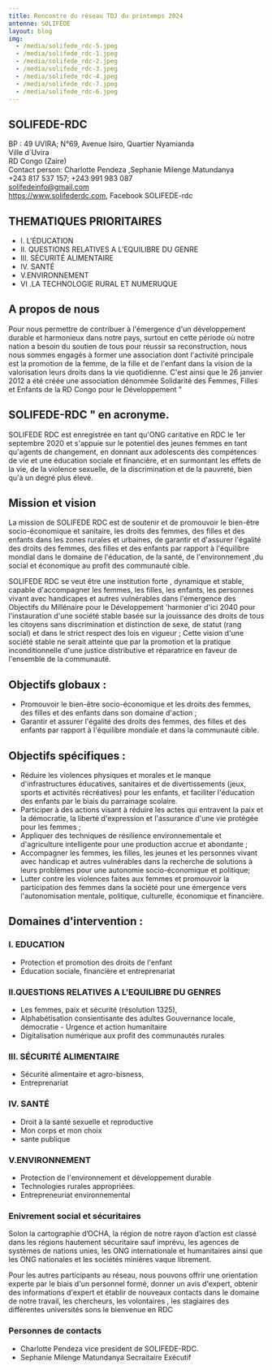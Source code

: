 ```yaml
---
title: Rencontre du réseau TDJ du printemps 2024
antenne: SOLIFEDE
layout: blog
img:
  - /media/solifede_rdc-5.jpeg
  - /media/solifede_rdc-1.jpeg
  - /media/solifede_rdc-2.jpeg
  - /media/solifede_rdc-3.jpeg
  - /media/solifede_rdc-4.jpeg
  - /media/solifede_rdc-7.jpeg
  - /media/solifede_rdc-6.jpeg
---
```

## SOLIFEDE-RDC

BP : 49 UVIRA; N°69, Avenue Isiro, Quartier Nyamianda<br/>
Ville d´Uvira<br/>
RD Congo (Zaire)<br/>
Contact person: Charlotte Pendeza ,Sephanie Milenge Matundanya<br/>
+243 817 537 157; +243 991 983 087 <br/>
solifedeinfo@gmail.com <br/>
https://www.solifederdc.com, Facebook SOLIFEDE-rdc<br/>

## THEMATIQUES PRIORITAIRES

* I. L'ÉDUCATION
* II. QUESTIONS RELATIVES A L’EQUILIBRE DU GENRE
* III. SÉCURITÉ ALIMENTAIRE
* IV. SANTÉ
* V.ENVIRONNEMENT
* VI .LA TECHNOLOGIE RURAL ET NUMERUQUE

## A propos de nous

Pour nous permettre de contribuer à l'émergence d'un développement durable et harmonieux dans notre pays, surtout en cette période où notre nation a besoin du soutien de tous pour réussir sa reconstruction, nous nous sommes engagés à former une association dont l'activité principale est la promotion de la femme, de la fille et de l'enfant dans la vision de la valorisation  leurs droits dans la vie quotidienne.
C'est ainsi que le 26 janvier 2012 a été créée une association dénommée Solidarité des Femmes, Filles et Enfants de la RD Congo pour le Développement "

## SOLIFEDE-RDC " en acronyme.

SOLIFEDE RDC est enregistrée en tant qu'ONG caritative en RDC le 1er septembre 2020 et s'appuie sur le potentiel des jeunes femmes en tant qu'agents de changement, en donnant aux adolescents des compétences de vie et une éducation sociale et financière, et en surmontant les effets de la vie, de la violence sexuelle, de la discrimination et de la pauvreté, bien qu'à un degré plus élevé.

## Mission et vision

La mission de SOLIFEDE RDC est de soutenir et de promouvoir le bien-être socio-économique et sanitaire, les droits des femmes, des filles et des enfants dans les zones rurales et urbaines, de garantir et d'assurer l'égalité des droits des femmes, des filles et des enfants par rapport à l'équilibre mondial dans le domaine de l'éducation, de la santé, de l'environnement ,du social et économique au profit des communauté cible.

SOLIFEDE RDC se veut être une institution forte , dynamique et stable, capable d'accompagner les femmes, les filles, les enfants, les  personnes vivant avec handicapes et autres vulnérables dans l'émergence des Objectifs du Millénaire pour le Développement 'harmonier d'ici 2040 pour l'instauration d'une société stable basée sur la jouissance des droits de tous les citoyens sans discrimination et distinction de sexe, de statut (rang social) et dans le strict respect des lois en vigueur ; Cette vision d'une société stable ne serait atteinte que par la promotion et la pratique inconditionnelle d'une justice distributive et réparatrice en faveur de l'ensemble de la communauté.

## Objectifs globaux :

* Promouvoir le bien-être socio-économique et les droits des femmes, des filles et des enfants dans son domaine d'action ;
* Garantir et assurer l'égalité des droits des femmes, des filles et des enfants par rapport à l'équilibre mondiale et dans la communauté cible.

## Objectifs spécifiques :

* Réduire les violences physiques et morales et le manque d'infrastructures éducatives, sanitaires et de divertissements (jeux, sports et activités récréatives) pour les enfants, et faciliter l'éducation des enfants par le biais du parrainage scolaire.
* Participer à des actions visant à réduire les actes qui entravent la paix et la démocratie, la liberté d'expression et l'assurance d'une vie protégée pour les femmes ;
* Appliquer des techniques de résilience environnementale et d'agriculture intelligente pour une production accrue et abondante ;
* Accompagner les femmes, les filles, les jeunes et les personnes vivant avec handicap et autres vulnérables dans la recherche de solutions à leurs problèmes pour une autonomie socio-économique  et politique;
* Lutter contre les violences faites aux femmes et promouvoir la participation des femmes dans la société pour une émergence vers l'autonomisation mentale, politique, culturelle, économique et financière.

## Domaines d'intervention :

### I. EDUCATION

* Protection et promotion des droits de l'enfant
* Éducation sociale, financière et entreprenariat

### II.QUESTIONS RELATIVES A L’EQUILIBRE DU GENRES

* Les femmes, paix et sécurité (résolution 1325),
* Alphabétisation consientisante des adultes
Gouvernance locale, démocratie - Urgence et action humanitaire
* Digitalisation numérique aux profit des communautés rurales

### III. SÉCURITÉ ALIMENTAIRE

* Sécurité alimentaire et agro-bisness,
* Entreprenariat

### IV. SANTÉ

* Droit à la santé sexuelle et reproductive
* Mon corps et mon choix
* sante publique

### V.ENVIRONNEMENT

* Protection de l'environnement et développement durable
* Technologies rurales  appropriées.
* Entrepreneuriat environnemental

### Enivrement social et sécuritaires

Solon la cartographie d’OCHA, la région de notre rayon d’action est classé dans les régions hautement sécuritaire sauf imprévu, les agences de systèmes de nations unies, les ONG internationale et humanitaires ainsi que les ONG nationales et les sociétés minières vaque librement.

Pour les autres participants au réseau, nous pouvons offrir une orientation experte par le biais d'un personnel formé, donner un avis d'expert, obtenir des informations d'expert et établir de nouveaux contacts dans le domaine de notre travail, les chercheurs, les volontaires , les stagiaires des différentes universités sons le bienvenue en RDC

### Personnes de contacts

* Charlotte Pendeza vice president de SOLIFEDE-RDC.
* Sephanie Milenge Matundanya Secraitaire Exécutif
